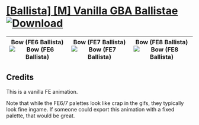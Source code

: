 # [\[Ballista\] \[M\] Vanilla GBA Ballistae](https://github.com/Klokinator/FE-Repo/tree/main/Battle%20Animations/Infantry%20-%20(Bow)%20Snipers%20and%20Ballistae/%5BBallista%5D%20%5BM%5D%20Vanilla%20GBA%20Ballistae) [![Download](https://img.shields.io/badge/Download--red?style=social&logo=github)](https://minhaskamal.github.io/DownGit/#/home?url=https://github.com/Klokinator/FE-Repo/tree/main/Battle%20Animations/Infantry%20-%20(Bow)%20Snipers%20and%20Ballistae/%5BBallista%5D%20%5BM%5D%20Vanilla%20GBA%20Ballistae)

| <b>Bow (FE6 Ballista)</b><br/><img alt="Bow (FE6 Ballista)" src="https://raw.githubusercontent.com/Klokinator/FE-Repo/main/Battle%20Animations/Infantry%20-%20(Bow)%20Snipers%20and%20Ballistae/%5BBallista%5D%20%5BM%5D%20Vanilla%20GBA%20Ballistae/5.%20Bow%20(FE6%20Ballista)/Bow.gif"/> | <b>Bow (FE7 Ballista)</b><br/><img alt="Bow (FE7 Ballista)" src="https://raw.githubusercontent.com/Klokinator/FE-Repo/main/Battle%20Animations/Infantry%20-%20(Bow)%20Snipers%20and%20Ballistae/%5BBallista%5D%20%5BM%5D%20Vanilla%20GBA%20Ballistae/5.%20Bow%20(FE7%20Ballista)/Bow.gif"/> | <b>Bow (FE8 Ballista)</b><br/><img alt="Bow (FE8 Ballista)" src="https://raw.githubusercontent.com/Klokinator/FE-Repo/main/Battle%20Animations/Infantry%20-%20(Bow)%20Snipers%20and%20Ballistae/%5BBallista%5D%20%5BM%5D%20Vanilla%20GBA%20Ballistae/5.%20Bow%20(FE8%20Ballista)/Bow.gif"/> |
| :---: | :---: | :---: |

## Credits

This is a vanilla FE animation.

Note that while the FE6/7 palettes look like crap in the gifs, they typically look fine ingame. If someone could export this animation with a fixed palette, that would be great.

